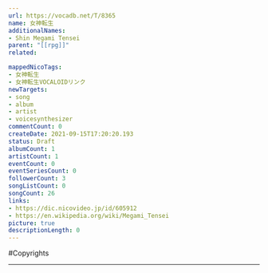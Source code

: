 ```yaml
---
url: https://vocadb.net/T/8365
name: 女神転生
additionalNames: 
- Shin Megami Tensei
parent: "[[rpg]]"
related:

mappedNicoTags:
- 女神転生
- 女神転生VOCALOIDリンク
newTargets:
- song
- album
- artist
- voicesynthesizer
commentCount: 0
createDate: 2021-09-15T17:20:20.193
status: Draft
albumCount: 1
artistCount: 1
eventCount: 0
eventSeriesCount: 0
followerCount: 3
songListCount: 0
songCount: 26
links: 
- https://dic.nicovideo.jp/id/605912
- https://en.wikipedia.org/wiki/Megami_Tensei
picture: true
descriptionLength: 0
---
```


#Copyrights



---

